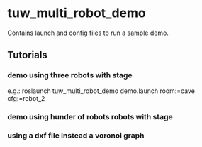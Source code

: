 # tuw\_multi\_robot\_demo

Contains launch and config files to run a sample demo. 
## Tutorials
### demo using three robots with stage 
e.g.: roslaunch tuw_multi_robot_demo demo.launch room:=cave cfg:=robot_2
### demo using hunder of robots robots with stage 

### using a dxf file instead a voronoi graph 

